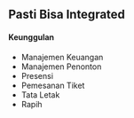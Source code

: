 <h2>Pasti Bisa Integrated</h2>

<h4>Keunggulan</h4>

- Manajemen Keuangan
- Manajemen Penonton
- Presensi
- Pemesanan Tiket
- Tata Letak
- Rapih
